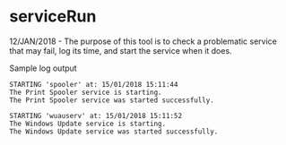 # serviceRun
 12/JAN/2018 - The purpose of this tool is to check a problematic service that may fail, log its time, and start the service when it does.

Sample log output

	STARTING 'spooler' at: 15/01/2018 15:11:44
	The Print Spooler service is starting.
	The Print Spooler service was started successfully.

	STARTING 'wuauserv' at: 15/01/2018 15:11:52
	The Windows Update service is starting.
	The Windows Update service was started successfully.